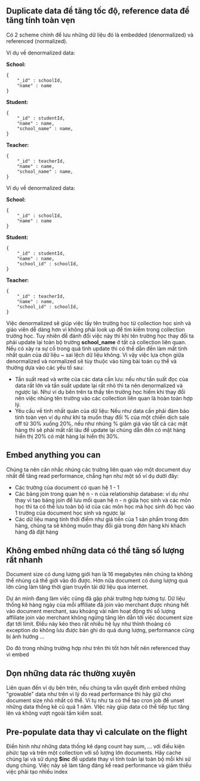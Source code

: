 ## Duplicate data để tăng tốc độ, reference data để tăng tính toàn vẹn
Có 2 scheme chính để lưu những dữ liệu đó là embedded (denormalized) và referenced (normalized).

Ví dụ về denormalized data:

**School:**
```
{
    "_id" : schoolId,
    "name" : name
}
```

**Student:**
```
{
    "_id" : studentId,
    "name" : name,
    "school_name" : name,
}
```

**Teacher:**
```
{
    "_id" : teacherId,
    "name" : name,
    "school_name" : name,
}
```

Ví dụ về denormalized data:

**School:**
```
{
    "_id" : schoolId,
    "name" : name
}
```

**Student:**
```
{
    "_id" : studentId,
    "name" : name,
    "school_id" : schoolId,
}
```

**Teacher:**
```
{
    "_id" : teacherId,
    "name" : name,
    "school_id" : schoolId,
}
```

Việc denormalized sẽ giúp việc lấy tên trường học từ collection học sinh và giáo viên dễ dàng hơn vì không phải look up để tìm kiếm trong collection trường học. Tuy nhiên để đánh đổi việc này thì khí tên trường học thay đổi ta phải update lại toàn bộ trường **school_name** ở tất cả collection liên quan. Nếu có xảy ra sự cố trong quá tình update thì có thể dẫn đến làm mất tính nhất quán của dữ liệu ~ sai lệch dữ liệu không. Vì vậy việc lựa chọn giữa denormalized và normalized sẽ tùy thuộc vào từng bài toán cụ thể và thường dựa vào các yếu tố sau:

* Tần suất read và write của các data cần lưu: nếu như tần suất đọc của data rất lớn và tần suất update lại rất nhỏ thì ta nên denormalized và ngược lại. Như ví dụ bên trên ta thấy tên trường học hiếm khi thay đổi nên việc nhúng tên trường vào các collection liên quan là hoàn toàn hợp lý.
* Yêu cầu về tính nhất quán của dữ liệu: Nếu như data cần phải đảm bảo tính toàn vẹn ví dụ như khi ta muốn thay đổi % của một chiến dịch sale off từ 30% xuống 20%, nếu như nhúng % giảm giá vào tất cả các mặt hàng thì sẽ phải mất rất lâu để update lại chúng dẫn đến có mặt hàng hiển thị 20% có mặt hàng lại hiển thị 30%.

## Embed anything you can
Chúng ta nên cân nhắc nhúng các trường liên quan vào một document duy nhất để tăng read performance, chẳng hạn như một số ví dụ dưới đây:
* Các trường của document có quan hệ 1 - 1
* Các bảng join trong quan hệ n - n  của relationship database: ví dụ như thay vì tạo bảng join để lưu mối quan hệ n - n giữa học sinh và các môn học thì ta có thể lưu toàn bộ id của các môn học mà học sinh đó học vào 1 trường của document học sinh và ngược lại
* Các dữ liệu mang tính thời điểm như giá tiền của 1 sản phẩm trong đơn hàng, chúng ta sẽ không muốn thay đổi giá trong đơn hàng khi khách hàng đã đặt hàng

## Không embed những data có thể tăng số lượng rất nhanh
Document size có dung lượng giới hạn là 16 megabytes nên chúng ta không thể nhúng cả thế giới vào đó được. Hơn nữa document có dung lượng quá lớn cũng làm tăng thời gian truyền tải dữ liệu qua internet.

Dự án mình đang làm việc cũng đã gặp phải trường hợp tương tự. Dữ liệu thống kê hàng ngày của mỗi affiliate đã join vào merchant được nhúng hết vào document merchant, sau khoảng vài năm hoạt động thì số lượng affiliate join vào merchant không ngừng tăng lên dẫn tới việc document size đạt tới limit. Điều này kéo theo rất nhiều hệ lụy như thỉnh thoảng có exception do không lưu được bản ghi do quá dung lượng, performance cũng bị ảnh hưởng ...

Do đó trong những trường hợp như trên thì tốt hơn hết nên referenced thay vì embed

## Dọn những data rác thường xuyên
Liên quan đến ví dụ bên trên, nếu chúng ta vẫn quyết định embed những "growable" data như trên vì lý do read performance thì hãy giữ cho document size nhỏ nhất có thể. Ví tụ như ta có thể tạo cron job để unset những data thống kê cũ quá 1 năm. VIệc này giúp data có thể tiếp tục tăng lên và không vượt ngoài tầm kiểm soát.

## Pre-populate data thay vì calculate on the flight
Điển hình như những data thống kê dạng count hay sum, ... với điều kiện phức tạp và trên một collection với số lượng lớn documents. Hãy cache chúng lại và sử dụng **$inc** để update thay vì tính toán lại toàn bộ mỗi khi sử dụng chúng. Việc này sẽ làm tăng đáng kể  read performance và giảm thiểu việc phải tạo nhiều index